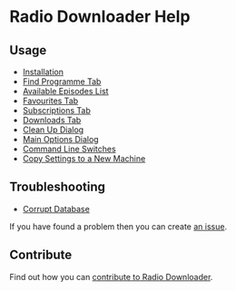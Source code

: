 # Radio Downloader Help

## Usage

* [Installation](installation.md)
* [Find Programme Tab](views.find-programme.md)
* [Available Episodes List](views.available-episodes.md)
* [Favourites Tab](views.favourites.md)
* [Subscriptions Tab](views.subscriptions.md)
* [Downloads Tab](views.downloads.md)
* [Clean Up Dialog](dialogs.clean-up-downloads.md)
* [Main Options Dialog](dialogs.options.md)
* [Command Line Switches](command-line-switches.md)
* [Copy Settings to a New Machine](copy-settings.md)

## Troubleshooting

* [Corrupt Database](corrupt-database.md)

If you have found a problem then you can create [an
issue](https://github.com/ribbons/RadioDownloader/issues).

## Contribute

Find out how you can [contribute to Radio
Downloader](https://github.com/ribbons/RadioDownloader#contribute).
